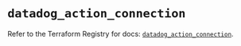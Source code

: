 # `datadog_action_connection`

Refer to the Terraform Registry for docs: [`datadog_action_connection`](https://registry.terraform.io/providers/datadog/datadog/3.68.0/docs/resources/action_connection).
